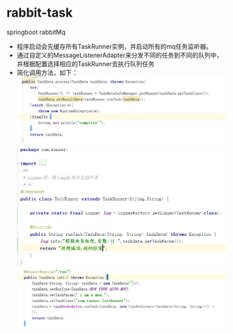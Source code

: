 # rabbit-task
springboot rabbitMq
 * 程序启动会先缓存所有TaskRunner实例，并启动所有的mq任务监听器。
 * 通过自定义的MessageListenerAdapter来分发不同的任务到不同的队列中，并根据配置选择相应的TaskRunner去执行队列任务
 * 简化调用方法，如下：
 ![图片](https://raw.githubusercontent.com/HTian1992/rabbit-task/master/doc/003.png)
 ![图片](https://raw.githubusercontent.com/HTian1992/rabbit-task/master/doc/002.png)
 ![图片](https://raw.githubusercontent.com/HTian1992/rabbit-task/master/doc/001.png)